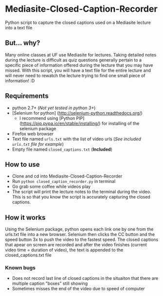 # Mediasite-Closed-Caption-Recorder
Python script to capture the closed captions used on a Mediasite lecture into a text file

## But... why?
Many online classes at UF use Mediasite for lectures. Taking detailed notes during the lecture is difficult as quiz questions generally 
pertain to a specific piece of information offered during the lecture that you may have missed. With this script, you will have a text
file for the entire lecture and will never need to rewatch the lecture trying to find one small piece of information! :D

## Requirements
  - python 2.7+  (*Not yet tested in python 3+*)
  - [Selenium for python] (http://selenium-python.readthedocs.org/)
    - I recommend using [Python PIP] (https://pip.pypa.io/en/stable/installing/) for installing of the selenium package
  - Firefox web browser 
  - Text file named `urls.txt` with the list of video urls (*See included `urls.txt` file for example*)
  - Empty file named `closed_captions.txt` (**Included**)
  
## How to use
  - Clone and cd into Mediasite-Closed-Caption-Recorder
  - Run `python closed_caption_recorder.py` in terminal
  - Go grab some coffee while videos play
  - The script will print the lecture notes to the terminal during the video. This is so that you know the script is accurately capturing
    the closed captions.

## How it works
Using the Selenium package, python opens each link one by one from the urls.txt file into a new browser. Selenium then clicks the CC button
and the speed button 3x to push the video to the fastest speed. The closed captions that apear on screen are recorded and after the video
finishes (current video time = duration of video), the text is appended to the closed_captions.txt file

### Known bugs
  - Does not record last line of closed captions in the situaiton that there are multiple caption "boxes" still showing
  - Sometimes misses the end of the video due to speed of computer
